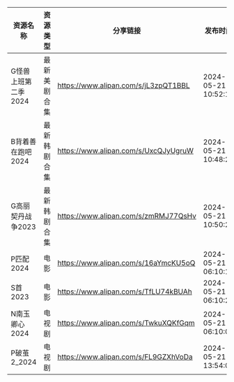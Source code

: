 | 资源名称         | 资源类型   | 分享链接                                 | 发布时间                |
| ------------ | ------ | ------------------------------------ | ------------------- |
| G怪兽上班第二季2024 | 最新美剧合集 | https://www.alipan.com/s/jL3zpQT1BBL | 2024-05-21 10:52:10 |
| B背着善在跑吧2024  | 最新韩剧合集 | https://www.alipan.com/s/UxcQJyUgruW | 2024-05-21 10:48:23 |
| G高丽契丹战争2023  | 最新韩剧合集 | https://www.alipan.com/s/zmRMJ77QsHv | 2024-05-21 10:50:22 |
| P匹配2024      | 电影     | https://www.alipan.com/s/16aYmcKU5oQ | 2024-05-21 06:10:19 |
| S首2023       | 电影     | https://www.alipan.com/s/TfLU74kBUAh | 2024-05-21 06:10:21 |
| N南玉卿心2024    | 电视剧    | https://www.alipan.com/s/TwkuXQKfGqm | 2024-05-21 06:10:08 |
| P破茧2_2024    | 电视剧    | https://www.alipan.com/s/FL9GZXhVoDa | 2024-05-21 13:54:08 |
